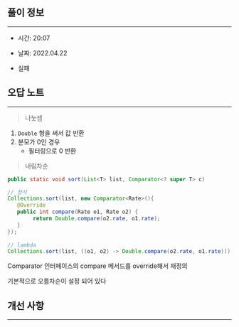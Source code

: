 ## 풀이 정보

---

- 시간: 20:07

- 날짜: 2022.04.22

- 실패

## 오답 노트

---

> 나눗셈

1. `Double` 형을 써서 값 반환
2. 분모가 0인 경우
   - 필터링으로 0 반환

> 내림차순

```java
public static void sort(List<T> list, Comparator<? super T> c)

// 정석
Collections.sort(list, new Comparator<Rate>(){
   @Override
   public int compare(Rate o1, Rate o2) {
        return Double.compare(o2.rate, o1.rate);
   }
});
      
// lambda
Collections.sort(list, ((o1, o2) -> Double.compare(o2.rate, o1.rate)))
```

Comparator 인터페이스의 compare 메서드를 override해서 재정의

기본적으로 오름차순이 설정 되어 있다

## 개선 사항

---




